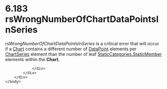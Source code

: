 <html dir="LTR" xmlns:mshelp="http://msdn.microsoft.com/mshelp" xmlns:ddue="http://ddue.schemas.microsoft.com/authoring/2003/5" xmlns:xlink="http://www.w3.org/1999/xlink" xmlns:tool="http://www.microsoft.com/tooltip">
    <head>
        <meta http-equiv="Content-Type" content="text/html; CHARSET=utf-8"></meta>
        <meta name="save" content="history"></meta>
        <title>6.183 rsWrongNumberOfChartDataPointsInSeries</title>
        <xml>
            <mshelp:toctitle title="6.183 rsWrongNumberOfChartDataPointsInSeries"></mshelp:toctitle>
            <mshelp:rltitle title="[MS-RDL]: rsWrongNumberOfChartDataPointsInSeries"></mshelp:rltitle>
            <mshelp:keyword index="A" term="6f73b9bf-cf89-4131-a848-ba44e317fc65"></mshelp:keyword>
            <mshelp:attr name="DCSext.ContentType" value="open specification"></mshelp:attr>
            <mshelp:attr name="AssetID" value="6f73b9bf-cf89-4131-a848-ba44e317fc65"></mshelp:attr>
            <mshelp:attr name="TopicType" value="kbRef"></mshelp:attr>
            <mshelp:attr name="DCSext.Title" value="[MS-RDL]: rsWrongNumberOfChartDataPointsInSeries" />
        </xml>
    </head>
    <body>
        <div id="header">
            <h1 class="heading">6.183 rsWrongNumberOfChartDataPointsInSeries</h1>
        </div>
        <div id="mainSection">
            <div id="mainBody">
                <div id="allHistory" class="saveHistory"></div>
                <div id="sectionSection0" class="section" name="collapseableSection">
                    

<p><i>rsWrongNumberOfChartDataPointsInSeries</i> is a critical
error that will occur if a <a href="b0ab5524-7eb2-47a7-a4d3-230f5c8c5526.html">Chart</a>
contains a different number of <a href="750e3640-c0df-4f41-b0ba-f6a4f3d09d0e.html">DataPoint</a> elements per <a href="aee11573-3fcf-4365-938b-e6c8ceece6e1.html">ChartSeries</a> element than
the number of leaf <a href="53ceef72-53cb-4b5b-af09-08df2edf77fd.html">StaticCategories.StaticMember</a>
elements within the <b>Chart</b>.</p>


                </div>
            </div>
        </div>
    </body>
</html>
